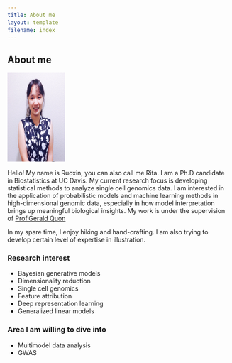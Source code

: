 ```yaml
---
title: About me
layout: template
filename: index
--- 
```

<h2> About me </h2>

<img src="RuoxinLiProfile.jpg" width = "130px" height = "200px"/>
<p> Hello! My name is Ruoxin, you can also call me Rita. I am a Ph.D candidate in Biostatistics at UC Davis. My current research focus is developing statistical methods to  analyze single cell genomics data.  I am interested in the application of probabilistic models and machine learning methods in high-dimensional genomic data, especially in how model interpretation brings up meaningful biological insights. My work is under the supervision of <a href = "http://qlab.faculty.ucdavis.edu/"> Prof.Gerald Quon</a>

<p>In my spare time, I enjoy hiking and hand-crafting. I am also trying to develop certain level of expertise in illustration.</p>

<h3> Research interest </h3>
<ul>
  <li>Bayesian generative models</li>
  <li>Dimensionality reduction </li>
  <li>Single cell genomics</li>
  <li>Feature attribution </li>
  <li>Deep representation learning </li>
  <li>Generalized linear models</li>
</ul>

<h3> Area I am willing to dive into </h3>
<ul>
  <li>Multimodel data analysis</li>
  <li>GWAS</li>
</ul>



